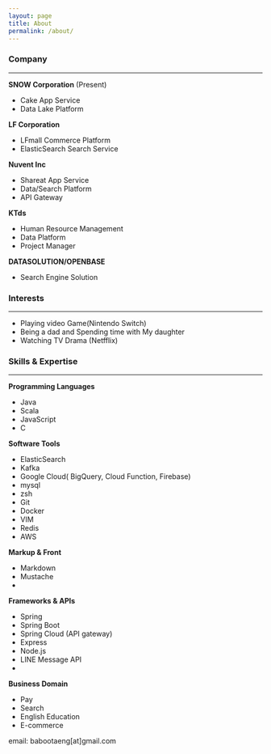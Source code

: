 ```yaml
---
layout: page
title: About
permalink: /about/
---
```



### Company
---

 **SNOW Corporation** (Present)
  - Cake App Service
  - Data Lake Platform 
  
 **LF Corporation**
  - LFmall Commerce Platform
  - ElasticSearch Search Service 
 
 **Nuvent Inc** 
  - Shareat App Service  
  - Data/Search Platform
  - API Gateway

 **KTds**
  - Human Resource Management 
  - Data Platform 
  - Project Manager
 
 **DATASOLUTION/OPENBASE**
  - Search Engine Solution


### Interests
---
 - Playing video Game(Nintendo Switch)
 - Being a dad and Spending time with My daughter
 - Watching TV Drama (Netfflix)



### Skills & Expertise
---

**Programming Languages**
 - Java
 - Scala
 - JavaScript
 - C
 

 **Software Tools**
 - ElasticSearch
 - Kafka
 - Google Cloud( BigQuery, Cloud Function, Firebase)
 - mysql
 - zsh
 - Git
 - Docker
 - VIM
 - Redis
 - AWS
 

 **Markup & Front**
 - Markdown
 - Mustache
 - 

 **Frameworks & APIs**
 - Spring 
 - Spring Boot
 - Spring Cloud (API gateway)
 - Express
 - Node.js
 - LINE Message API
 - 

 **Business Domain**
  - Pay
  - Search
  - English Education
  - E-commerce
  

email: babootaeng[at]gmail.com
